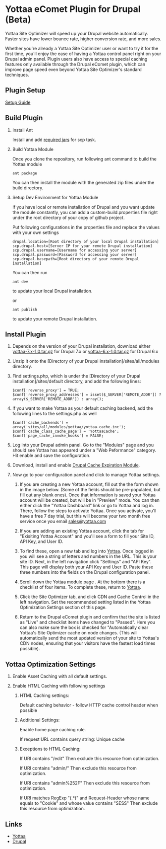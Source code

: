 # Yottaa eComet Plugin for Drupal (Beta)

Yottaa Site Optimizer will speed up your Drupal website automatically.  Faster sites have lower bounce rate, higher conversion rate, and more sales.

Whether you're already a Yottaa Site Optimizer user or want to try it for the first time, you'll enjoy the ease of having a Yottaa control panel right on your Drupal admin panel. Plugin users also have access to special caching features only available through the Drupal eComet plugin, which can improve page speed even beyond Yottaa Site Optimizer's standard techniques.

## Plugin Setup ##

[Setup Guide](http://www.yottaa.com/reference-materials/yottaa-ecomet-plugin-for-drupal-beta/)

## Build Plugin ##

1. Install Ant

    Install and add [required jars](http://ant.apache.org/manual/Tasks/scp.html) for scp task.

2. Build Yottaa Module

    Once you clone the repository, run following ant command to build the Yottaa module

    ```
    ant package
    ```

    You can then install the module with the generated zip files under the build directory.

3. Setup Dev Environment for Yottaa Module

    If you have local or remote installation of Drupal and you want update the module constantly, you can add a custom-build.properties file right under the root directory of your copy of github project.

    Put following configurations in the properties file and replace the values with your own settings

    ```
    drupal.location=[Root directory of your local Drupal installation]
    scp.drupal.host=[Server IP for your remote Drupal installation]
    scp.drupal.username=[Username for accessing your server]
    scp.drupal.password=[Password for accessing your server]
    scp.drupal.basepath=[Root directory of your remote Drupal installation]
    ```

    You can then run

    ```
    ant dev
    ```
    to update your local Drupal installation.

    or

    ```
    ant publish
    ```
    to update your remote Drupal installation.

## Install Plugin ##

1. Depends on the version of your Drupal installation, download either [yottaa-7.x-1.0.tar.gz](https://github.com/Yottaa/e-comet-drupal/blob/master/dist/yottaa-7.x-1.0.tar.gz?raw=true) for Drupal 7.x or [yottaa-6.x-1.0.tar.gz](https://github.com/Yottaa/e-comet-drupal/blob/master/dist/yottaa-6.x-1.0.tar.gz?raw=true) for Drupal 6.x

2. Unzip it onto the [Directory of your Drupal installation]/sites/all/modules directory.

3. Find settings.php, which is under the [Directory of your Drupal installation]/sites/default directory, and add the following lines:

   ```
   $conf['reverse_proxy'] = TRUE;
   $conf['reverse_proxy_addresses'] = isset($_SERVER['REMOTE_ADDR']) ? array($_SERVER['REMOTE_ADDR']) : array();
   ```

4. If you want to make Yottaa as your default caching backend, add the following lines to the settings.php as well

   ```
   $conf['cache_backends'] = array('sites/all/modules/yottaa/yottaa.cache.inc');
   $conf['cache_class_cache_page'] = 'YottaaCache';
   $conf['page_cache_invoke_hooks'] = FALSE;
   ```

5. Log into your Drupal admin panel. Go to the "Modules" page and you should see Yottaa has appeared under a "Web Peformance" category. Hit enable and save the configuration.

6. Download, install and enable [Drupal Cache Expiration Module](http://drupal.org/project/expire).

7. Now go to your configuration panel and click to manage Yottaa settings.

   1. If you are creating a new Yottaa account, fill out the the form shown in the image below. (Some of the fields should be pre-populated, but fill out any blank ones). Once that information is saved your Yottaa account will be created, but will be in "Preview" mode. You can then either click the "Yottaa Dashboard" link or go to Yottaa and log in.  There, follow the steps to activate Yottaa. Once you activate, you'll have a free 7 day trial, but this will become your two month free service once you email sales@yottaa.com

   2. If you are adding an existing Yottaa account, click the tab for "Exisiting Yottaa Account" and you'll see a form to fill your Site ID, API Key, and User ID.

   3. To find these, open a new tab and log into [Yottaa](http://apps.yottaa.com). Once logged in you will see a string of letters and numbers in the URL.  This is your site ID. Next, in the left navigation click "Settings" and "API Key". This page will display both your API Key and User ID. Paste these three numbers into the fields on the Drupal configuration panel.

   4. Scroll down the Yottaa module page . At the bottom there is a checklist of four items. To complete these, return to [Yottaa](http://apps.yottaa.com).

   5. Click the Site Optimizer tab, and click CDN and Cache Control in the left navigation. Set the recommended setting listed in the Yottaa Optimization Settings section of this page.

   6. Return to the Drupal eComet plugin and confirm that the site is listed as "Live" and checklist items have changed to "Passed".  Here you can also make sure the box is checked for "Automatically clear Yottaa's Site Optimizer cache on node changes. (This will automatically send the most updated version of your site to Yottaa's CDN nodes, ensuring that your visitors have the fastest load times possible).

## Yottaa Optimization Settings ##

1. Enable Asset Caching with all default settings.

2. Enable HTML Caching with following settings

   1. HTML Caching settings:

      Default caching behavior - follow HTTP cache control header when possible

   2. Additional Settings:

      Enable home page caching rule.

      If request URL contains query string: Unique cache

   3. Exceptions to HTML Caching:

      If URI contains "/edit"
      Then exclude this resource from optimization.

      If URI contains "admin/"
      Then exclude this resource from optimization.

      If URI contains "admin%252F"
      Then exclude this resource from optimization.

      If URI matches RegExp "(.*)"
      and Request-Header whose name equals to "Cookie" and whose value contains "SESS"
      Then exclude this resource from optimization.


## Links ##

* [Yottaa](http://www.yottaa.com)
* [Drupal](http://www.drupal.org/)